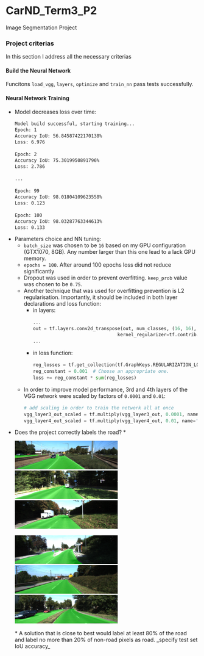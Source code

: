 [image1]: ./pics/1.png
[image2]: ./pics/2.png
[image3]: ./pics/3.png
[image4]: ./pics/4.png
[image5]: ./pics/5.png

# CarND_Term3_P2
Image Segmentation Project

### Project criterias
In this section I address all the necessary criterias

####  Build the Neural Network
Funcitons `load_vgg`, `layers`, `optimize` and `train_nn` pass tests successfully.

#### Neural Network Training
* Model decreases loss over time:
  ```
  Model build successful, starting training...
  Epoch: 1
  Accuracy IoU: 56.84587422170138%
  Loss: 6.976
  
  Epoch: 2
  Accuracy IoU: 75.3019950891796%
  Loss: 2.786
  
  ...
  
  Epoch: 99
  Accuracy IoU: 98.01804109623558%
  Loss: 0.123
  
  Epoch: 100
  Accuracy IoU: 98.03287763344613%
  Loss: 0.133
  ```
* Parameters choice and NN tuning:
  * `batch_size` was chosen to be `16` based on my GPU configuration (GTX1070, 8GB). Any number larger than this one lead to a lack GPU memory.
  * `epochs = 100`. After around 100 epochs loss did not reduce significantly
  * Dropout was used in order to prevent overfitting. `keep_prob` value was chosen to be `0.75`.
  * Another technique that was used for overfitting prevention is L2 regularisation. Importantly, it should be included in both layer declarations and loss function:
    * in layers:
      ```python
      ...
      out = tf.layers.conv2d_transpose(out, num_classes, (16, 16), 8, padding="same", 
                                     kernel_regularizer=tf.contrib.layers.l2_regularizer(0.001))
      ...
      ```
    * in loss function: 
      ```python
      reg_losses = tf.get_collection(tf.GraphKeys.REGULARIZATION_LOSSES)
      reg_constant = 0.001  # Choose an appropriate one.
      loss += reg_constant * sum(reg_losses)
      ```
  * In order to improve model performance, 3rd and 4th layers of the VGG network were scaled by factors of `0.0001` and `0.01`:
    ```python
    # add scaling in order to train the network all at once
    vgg_layer3_out_scaled = tf.multiply(vgg_layer3_out, 0.0001, name='pool3_out_scaled')
    vgg_layer4_out_scaled = tf.multiply(vgg_layer4_out, 0.01, name='pool4_out_scaled')
    ```
* Does the project correctly labels the road?
  * 
  <p float="left">
    <img src="/pics/1.png" width="270" />
    <img src="/pics/2.png" width="270" /> 
    <img src="/pics/3.png" width="270" />
  </p>
  <p float="left">
    <img src="/pics/4.png" width="270" />
    <img src="/pics/5.png" width="270" /> 
    <img src="/pics/6.png" width="270" />
  </p>
  * A solution that is close to best would label at least 80% of the road and label no more than 20% of non-road pixels as road. _specify test set IoU accuracy_


